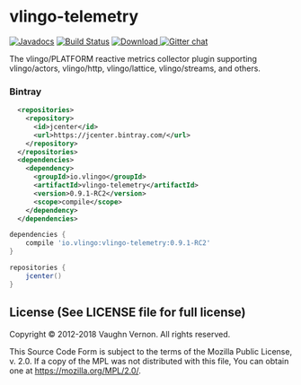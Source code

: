 # vlingo-telemetry

[![Javadocs](http://javadoc.io/badge/io.vlingo/vlingo-telemetry.svg?color=brightgreen)](http://javadoc.io/doc/io.vlingo/vlingo-telemetry) [![Build Status](https://travis-ci.org/vlingo/vlingo-telemetry.svg?branch=master)](https://travis-ci.org/vlingo/vlingo-telemetry) [ ![Download](https://api.bintray.com/packages/vlingo/vlingo-platform-java/vlingo-telemetry/images/download.svg) ](https://bintray.com/vlingo/vlingo-platform-java/vlingo-telemetry/_latestVersion) [![Gitter chat](https://badges.gitter.im/gitterHQ/gitter.png)](https://gitter.im/vlingo-platform-java/community)

The vlingo/PLATFORM reactive metrics collector plugin supporting vlingo/actors, vlingo/http, vlingo/lattice, vlingo/streams, and others.

### Bintray

```xml
  <repositories>
    <repository>
      <id>jcenter</id>
      <url>https://jcenter.bintray.com/</url>
    </repository>
  </repositories>
  <dependencies>
    <dependency>
      <groupId>io.vlingo</groupId>
      <artifactId>vlingo-telemetry</artifactId>
      <version>0.9.1-RC2</version>
      <scope>compile</scope>
    </dependency>
  </dependencies>
```

```gradle
dependencies {
    compile 'io.vlingo:vlingo-telemetry:0.9.1-RC2'
}

repositories {
    jcenter()
}
```

License (See LICENSE file for full license)
-------------------------------------------
Copyright © 2012-2018 Vaughn Vernon. All rights reserved.

This Source Code Form is subject to the terms of the
Mozilla Public License, v. 2.0. If a copy of the MPL
was not distributed with this file, You can obtain
one at https://mozilla.org/MPL/2.0/.
